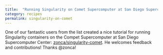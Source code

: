 ```yaml
---
title:  "Running Singularity on Comet Supercomputer at San Diego Supercomputer Center"
category: recipes
permalink: singularity-on-comet
---
```


One of our fantastic users from the list created a nice tutorial for running Singularity containers on the Compet Supercomputer at San Diego Supercomputer Center: <a href="https://github.com/zonca/singularity-comet" target="_blank">zonca/singularity-comet</a>. He welcomes feedback and contributions! Thanks @zonca!
